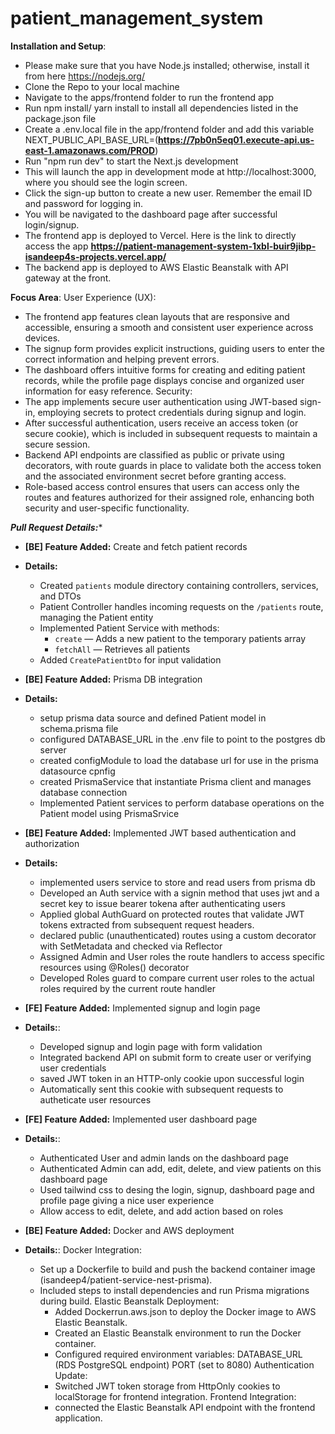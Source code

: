 # patient_management_system

**Installation and Setup**:

- Please make sure that you have Node.js installed; otherwise, install it from here https://nodejs.org/
- Clone the Repo to your local machine
- Navigate to the apps/frontend folder to run the frontend app
- Run npm install/ yarn install to install all dependencies listed in the package.json file
- Create a .env.local file in the app/frontend folder and add this variable NEXT_PUBLIC_API_BASE_URL=(**https://7pb0n5eq01.execute-api.us-east-1.amazonaws.com/PROD**)
- Run "npm run dev" to start the Next.js development
- This will launch the app in development mode at http://localhost:3000, where you should see the login screen.
- Click the sign-up button to create a new user. Remember the email ID and password for logging in.
- You will be navigated to the dashboard page after successful login/signup.
- The frontend app is deployed to Vercel. Here is the link to directly access the app **https://patient-management-system-1xbl-buir9jibp-isandeep4s-projects.vercel.app/**
- The backend app is deployed to AWS Elastic Beanstalk with API gateway at the front.
  
**Focus Area**:
User Experience (UX):
- The frontend app features clean layouts that are responsive and accessible, ensuring a smooth and consistent user experience across devices.
- The signup form provides explicit instructions, guiding users to enter the correct information and helping prevent errors.
- The dashboard offers intuitive forms for creating and editing patient records, while the profile page displays concise and organized user information for easy reference.
Security:
- The app implements secure user authentication using JWT-based sign-in, employing secrets to protect credentials during signup and login.
- After successful authentication, users receive an access token (or secure cookie), which is included in subsequent requests to maintain a secure session.
- Backend API endpoints are classified as public or private using decorators, with route guards in place to validate both the access token and the associated environment secret before granting access.
- Role-based access control ensures that users can access only the routes and features authorized for their assigned role, enhancing both security and user-specific functionality.
  
***Pull Request Details:**** 
- **[BE] Feature Added:** Create and fetch patient records
- **Details:**
  - Created `patients` module directory containing controllers, services, and DTOs
  - Patient Controller handles incoming requests on the `/patients` route, managing the Patient entity
  - Implemented Patient Service with methods:
    - `create` — Adds a new patient to the temporary patients array
    - `fetchAll` — Retrieves all patients
  - Added `CreatePatientDto` for input validation
- **[BE] Feature Added:** Prisma DB integration
- **Details:**
  - setup prisma data source and defined Patient model in schema.prisma file
  - configured DATABASE_URL in the .env file to point to the postgres db server
  - created configModule to load the database url for use in the prisma datasource cpnfig
  - created PrismaService that instantiate Prisma client and manages database connection
  - Implemented Patient services to perform database operations on the Patient model using PrismaSrvice
- **[BE] Feature Added:** Implemented JWT based authentication and authorization
- **Details:**
  - implemented users service to store and read users from prisma db
  - Developed an Auth service with a signin method that uses jwt and a secret key to issue bearer tokena after authenticating users
  - Applied global AuthGuard on protected routes that validate JWT tokens extracted from subsequent request headers.
  - declared public (unauthenticated) routes using a custom decorator with SetMetadata and checked via Reflector
  - Assigned Admin and User roles the route handlers to access specific resources using @Roles() decorator
  - Developed Roles guard to compare current user roles to the actual roles required by the current route handler
- **[FE] Feature Added:** Implemented signup and login page
- **Details:**:
  - Developed signup and login page with form validation
  - Integrated backend API on submit form to create user or verifying user credentials
  - saved JWT token in an HTTP-only cookie upon successful login
  - Automatically sent this cookie with subsequent requests to autheticate user resources
- **[FE] Feature Added:** Implemented user dashboard page
- **Details:**:

  - Authenticated User and admin lands on the dashboard page
  - Authenticated Admin can add, edit, delete, and view patients on this dashboard page
  - Used tailwind css to desing the login, signup, dashboard page and profile page giving a nice user experience
  - Allow access to edit, delete, and add action based on roles

- **[BE] Feature Added:** Docker and AWS deployment
- **Details:**:
  Docker Integration:
  - Set up a Dockerfile to build and push the backend container image (isandeep4/patient-service-nest-prisma).
  - Included steps to install dependencies and run Prisma migrations during build.
    Elastic Beanstalk Deployment:
    - Added Dockerrun.aws.json to deploy the Docker image to AWS Elastic Beanstalk.
    - Created an Elastic Beanstalk environment to run the Docker container.
    - Configured required environment variables:
      DATABASE_URL (RDS PostgreSQL endpoint)
      PORT (set to 8080)
      Authentication Update:
    - Switched JWT token storage from HttpOnly cookies to localStorage for frontend integration.
      Frontend Integration:
    - connected the Elastic Beanstalk API endpoint with the frontend application.
